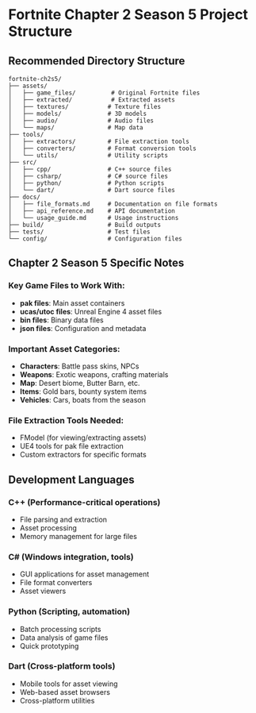 # Fortnite Chapter 2 Season 5 Project Structure

## Recommended Directory Structure

```
fortnite-ch2s5/
├── assets/
│   ├── game_files/          # Original Fortnite files
│   ├── extracted/           # Extracted assets
│   ├── textures/           # Texture files
│   ├── models/             # 3D models
│   ├── audio/              # Audio files
│   └── maps/               # Map data
├── tools/
│   ├── extractors/         # File extraction tools
│   ├── converters/         # Format conversion tools
│   └── utils/              # Utility scripts
├── src/
│   ├── cpp/                # C++ source files
│   ├── csharp/             # C# source files
│   ├── python/             # Python scripts
│   └── dart/               # Dart source files
├── docs/
│   ├── file_formats.md     # Documentation on file formats
│   ├── api_reference.md    # API documentation
│   └── usage_guide.md      # Usage instructions
├── build/                  # Build outputs
├── tests/                  # Test files
└── config/                 # Configuration files
```

## Chapter 2 Season 5 Specific Notes

### Key Game Files to Work With:
- **pak files**: Main asset containers
- **ucas/utoc files**: Unreal Engine 4 asset files
- **bin files**: Binary data files
- **json files**: Configuration and metadata

### Important Asset Categories:
- **Characters**: Battle pass skins, NPCs
- **Weapons**: Exotic weapons, crafting materials
- **Map**: Desert biome, Butter Barn, etc.
- **Items**: Gold bars, bounty system items
- **Vehicles**: Cars, boats from the season

### File Extraction Tools Needed:
- FModel (for viewing/extracting assets)
- UE4 tools for pak file extraction
- Custom extractors for specific formats

## Development Languages

### C++ (Performance-critical operations)
- File parsing and extraction
- Asset processing
- Memory management for large files

### C# (Windows integration, tools)
- GUI applications for asset management
- File format converters
- Asset viewers

### Python (Scripting, automation)
- Batch processing scripts
- Data analysis of game files
- Quick prototyping

### Dart (Cross-platform tools)
- Mobile tools for asset viewing
- Web-based asset browsers
- Cross-platform utilities